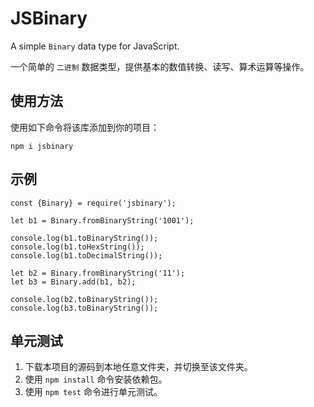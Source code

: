 # JSBinary

A simple `Binary` data type for JavaScript.

一个简单的 `二进制` 数据类型，提供基本的数值转换、读写、算术运算等操作。

## 使用方法

使用如下命令将该库添加到你的项目：

`npm i jsbinary`

## 示例

```
const {Binary} = require('jsbinary');

let b1 = Binary.fromBinaryString('1001');

console.log(b1.toBinaryString());
console.log(b1.toHexString());
console.log(b1.toDecimalString());

let b2 = Binary.fromBinaryString('11');
let b3 = Binary.add(b1, b2);

console.log(b2.toBinaryString());
console.log(b3.toBinaryString());
```

## 单元测试

1. 下载本项目的源码到本地任意文件夹，并切换至该文件夹。
2. 使用 `npm install` 命令安装依赖包。
3. 使用 `npm test` 命令进行单元测试。